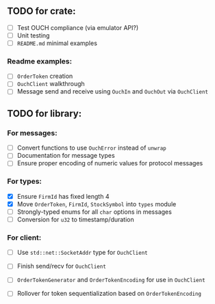 
## TODO for crate:
- [ ] Test OUCH compliance (via emulator API?)
- [ ] Unit testing
- [ ] `README.md` minimal examples

### Readme examples:
- [ ] `OrderToken` creation
- [ ] `OuchClient` walkthrough
- [ ] Message send and receive using `OuchIn` and `OuchOut` via `OuchClient`

## TODO for library:
### For messages:
- [ ] Convert functions to use `OuchError` instead of `unwrap` 
- [ ] Documentation for message types
- [ ] Ensure proper encoding of numeric values for protocol messages

### For types:
- [x] Ensure `FirmId` has fixed length 4
- [x] Move `OrderToken`, `FirmId`, `StockSymbol` into `types` module
- [ ] Strongly-typed enums for all `char` options in messages
- [ ] Conversion for `u32` to timestamp/duration

### For client:
- [ ] Use `std::net::SocketAddr` type for `OuchClient`
- [ ] Finish send/recv for `OuchClient`
- [ ] `OrderTokenGenerator` and `OrderTokenEncoding` for use in `OuchClient`
- [ ] Rollover for token sequentialization based on `OrderTokenEncoding`


